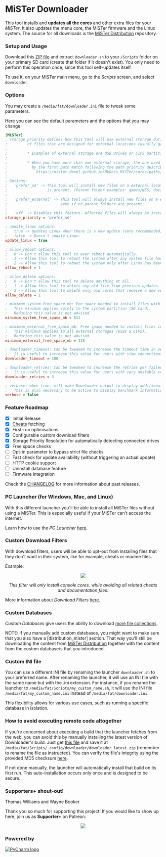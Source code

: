 # MiSTer Downloader

This tool installs and **updates all the cores** and other extra files for your *MiSTer*. It also updates the menu core, the MiSTer firmware and the Linux system. The source for all downloads is the [MiSTer Distribution](https://github.com/MiSTer-devel/Distribution_MiSTer) repository.

### Setup and Usage

Download this [ZIP file](https://github.com/MiSTer-devel/Downloader_MiSTer/releases/download/latest/MiSTer_Downloader.zip) and extract `downloader.sh` to your `/Scripts` folder on your primary SD card (create that folder if it doesn't exist). You only need to perform this operation once, since this tool self-updates itself.

To use it, on your MiSTer main menu, go to the *Scripts* screen, and select `downloader`.

### Options

You may create a `/media/fat/downloader.ini` file to tweak some parameters.

Here you can see the default parameters and the options that you may change:

```ini
[MiSTer]
; storage_priority defines how this tool will use external storage during the installation
;         of files that are designed for external locations (usually games & docs files).
;         
;         * Examples of external storage are USB Drives or CIFS partitions detected by MiSTer.
;
;         * When you have more than one external storage, the one used will be determined
;           by the first path match following the path priority described here:
;             https://mister-devel.github.io/MkDocs_MiSTer/cores/paths/
;
; Options:
;   'prefer_sd' -> This tool will install new files on a external location if a parent folder
;                  is present. (Parent folder examples: games/NES, docs/AO486)
;
;   'prefer_external' -> This tool will always install new files on a external location
;                        even if no parent folders are present.
;
;   'off' -> Disables this feature. Affected files will always be installed in your SD.
storage_priority = 'prefer_sd'

; update_linux options:
;   true -> Updates Linux when there is a new update (very recommended).
;   false -> Doesn't update Linux.
update_linux = true

; allow_reboot options:
;   0 -> Don't allow this tool to ever reboot automatically.
;   1 -> Allow this tool to reboot the system after any system file has been updated.
;   2 -> Allow this tool to reboot the system only after Linux has been updated.
allow_reboot = 1

; allow_delete options:
;   0 -> Don't allow this tool to delete anything at all.
;   1 -> Allow this tool to delete any old file from previous updates.
;   2 -> Allow this tool to delete only old cores that receive a new version.
allow_delete = 1

; minimum_system_free_space_mb: Fee space needed to install files with Downloader
;   This minimum applies solely to the system partition (SD card).
;   Reducing this value is not advised.
minimum_system_free_space_mb = 512

; minimum_external_free_space_mb: Free space needed to install files in external storages
;   This minimum applies to all external storages (USBs & CIFS).
;   Reducing this value is not advised.
minimum_external_free_space_mb = 128

; downloader_timeout: Can be tweaked to increase the timeout time in seconds
;   It is useful to increase this value for users with slow connections.
downloader_timeout = 300

; downloader_retries: Can be tweaked to increase the retries per failed download
;   It is useful to increase this value for users with very unstable connections.
downloader_retries = 3

; verbose: when true, will make Downloader output to display additional debug information
;   This is also necessary to be active to display benchmark information.
verbose = false
```

### Feature Roadmap

- [x] Initial Release
- [x] [Cheats](https://gamehacking.org/mister/) fetching
- [x] First-run optimisations
- [x] Configurable custom download filters
- [x] Storage Priority Resolution for automatically detecting connected drives
- [x] Free space checks
- [ ] Opt-in parameter to bypass strict file checks
- [ ] Fast check for update availability (without triggering an actual update)
- [ ] HTTP cookie support
- [ ] Uninstall database feature
- [ ] Firmware integration

Check the [CHANGELOG](CHANGELOG.md) for more information about past releases.

### PC Launcher (for Windows, Mac, and Linux)

With this different launcher you'll be able to install all MiSTer files without using a MiSTer. This is especially useful if your MiSTer can't access the internet.

Learn how to use the *PC Launcher* [here](docs/pc-launcher.md). 

### Custom Download Filters

With download filters, users will be able to opt-out from installing files that they don't want in their system, like for example, cheats or readme files.

Example:

<p align="center">
  <img src="https://user-images.githubusercontent.com/852246/149844707-fcbe0ce2-d4b2-4f15-96a5-74ec01d8d3de.png" /> 
</p>
<p align="center"><i>This filter will only install console cores, while avoiding all related cheats and documentation files.</i></p>

More information about *Download Filters* [here](docs/download-filters.md).

### Custom Databases

*Custom Databases* give users the ability to download [more file collections](docs/custom-databases.md).

NOTE: If you manually add custom databases, you might want to make sure that you also have a [distribution_mister] section. That way you'll still be downloading the content from [MiSTer Distribution](https://github.com/MiSTer-devel/Distribution_MiSTer) together with the content from the custom database/s that you introduced.

### Custom INI file

You can use a different INI file by renaming the launcher `downloader.sh` to your preferred name. After renaming the launcher, it will use an INI file with the same name but with the .ini extension. For instance, if you rename the launcher to `/media/fat/Scripts/my_custom_name.sh`, it will use the INI file `/media/fat/my_custom_name.ini` instead of `/media/fat/downloader.ini`.

This flexibility allows for various use cases, such as running a specific database in isolation.

### How to avoid executing remote code altogether

If you're concerned about executing a build that the launcher fetches from the web, you can avoid this by manually installing the latest version of Downloader's build. Just get [this file](https://github.com/MiSTer-devel/Downloader_MiSTer/releases/download/latest/dont_download.zip) and save it at `/media/fat/Scripts/.config/downloader/downloader_latest.zip` (remember to rename the file as instructed). You can verify the file's integrity using the provided MD5 checksum [here](https://github.com/MiSTer-devel/Downloader_MiSTer/releases/download/latest/dont_download.zip.md5).

If not done manually, the launcher will automatically install that build on its first run. This auto-installation occurs only once and is designed to be secure.

### Supporters+ shout-out!

Thomas Williams and Wayne Booker

Thank you so much for supporting this project! If you would like to show up here, join us as **Supporter+** on Patreon:

<p align="center">
<a href="https://www.patreon.com/bePatron?u=37499475"><img src="https://slrowland.com/wp-content/uploads/2018/02/patreonsupport.png"></img></a>
</p>

### Powered by
[![PyCharm logo](https://resources.jetbrains.com/storage/products/company/brand/logos/PyCharm.svg)](https://jb.gg/OpenSourceSupport)
